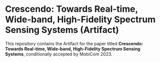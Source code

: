 # Crescendo: Towards Real-time, Wide-band, High-Fidelity Spectrum Sensing Systems (Artifact)

This repository contains the Artifact for the paper titled **Crescendo: Towards Real-time, Wide-band, High-Fidelity Spectrum Sensing Systems**, conditionally accepted by MobiCom 2023.
